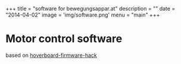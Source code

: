 +++
title = "software for bewegungsappar.at"
description = ""
date = "2014-04-02"
image = 'img/software.png'
menu = "main"
+++

# Motor control software
based on [hoverboard-firmware-hack](https://github.com/NiklasFauth/hoverboard-firmware-hack)